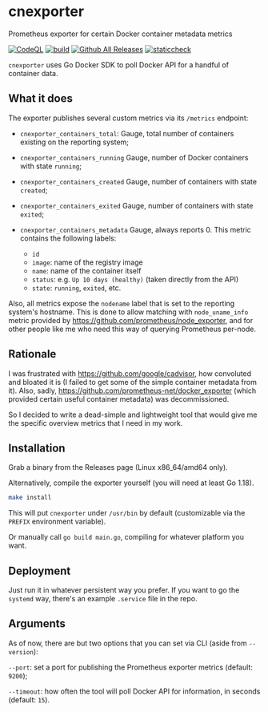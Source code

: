 # cnexporter
Prometheus exporter for certain Docker container metadata metrics

[![CodeQL](https://github.com/corvus-migratorius/cnexporter/actions/workflows/github-code-scanning/codeql/badge.svg)](https://github.com/corvus-migratorius/cnexporter/actions/workflows/github-code-scanning/codeql)
[![build](https://github.com/corvus-migratorius/cnexporter/actions/workflows/go.yml/badge.svg)](https://github.com/corvus-migratorius/cnexporter/actions/workflows/go.yml)
[![Github All Releases](https://img.shields.io/github/downloads/corvus-migratorius/cnexporter/total.svg)]()
[![staticcheck](https://github.com/corvus-migratorius/gorpg/actions/workflows/staticcheck.yaml/badge.svg)](https://github.com/corvus-migratorius/gorpg/actions/workflows/staticcheck.yaml)

`cnexporter` uses Go Docker SDK to poll Docker API for a handful of container data.


## What it does

The exporter publishes several custom metrics via its `/metrics` endpoint:

- `cnexporter_containers_total`: Gauge, total number of containers existing on the reporting system;
- `cnexporter_containers_running` Gauge, number of Docker containers with state `running`;
- `cnexporter_containers_created` Gauge, number of containers with state `created`;
- `cnexporter_containers_exited` Gauge, number of containers with state `exited`;

- `cnexporter_containers_metadata` Gauge, always reports 0. This metric contains the following labels:
  - `id`
  - `image`: name of the registry image
  - `name`: name of the container itself
  - `status`: e.g. `Up 10 days (healthy)` (taken directly from the API)
  - `state`: `running`, `exited`, etc.
  
Also, all metrics expose the `nodename` label that is set to the reporting system's hostname. This is done to allow matching with `node_uname_info` metric provided by https://github.com/prometheus/node_exporter, and for other people like me who need this way of querying Prometheus per-node.


## Rationale

I was frustrated with https://github.com/google/cadvisor, how convoluted and bloated it is (I failed to get some of the simple container metadata from it). Also, sadly, https://github.com/prometheus-net/docker_exporter (which provided certain useful container metadata) was decommissioned.

So I decided to write a dead-simple and lightweight tool that would give me the specific overview metrics that I need in my work.


## Installation

Grab a binary from the Releases page (Linux x86_64/amd64 only).

Alternatively, compile the exporter yourself (you will need at least Go 1.18).

```bash
make install
```

This will put `cnexporter` under `/usr/bin` by default (customizable via the `PREFIX` environment variable).

Or manually call `go build main.go`, compiling for whatever platform you want.


## Deployment

Just run it in whatever persistent way you prefer. If you want to go the `systemd` way, there's an example `.service` file in the repo.


## Arguments

As of now, there are but two options that you can set via CLI (aside from `--version`):

`--port`: set a port for publishing the Prometheus exporter metrics (default: `9200`);

`--timeout`: how often the tool will poll Docker API for information, in seconds (default: `15`).